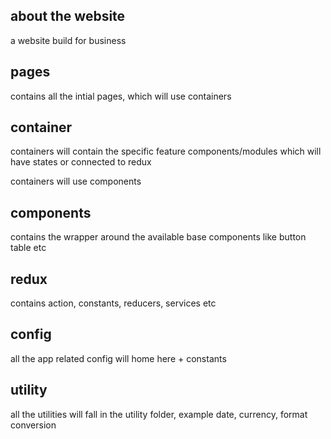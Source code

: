 ## about the website

a website build for business

## pages

contains all the intial pages, which will use containers

## container

containers will contain the specific feature components/modules which will have states or connected to redux

containers will use components

## components

contains the wrapper around the available base components like button table etc

## redux

contains action, constants, reducers, services etc

## config

all the app related config will home here + constants

## utility

all the utilities will fall in the utility folder, example date, currency, format conversion
